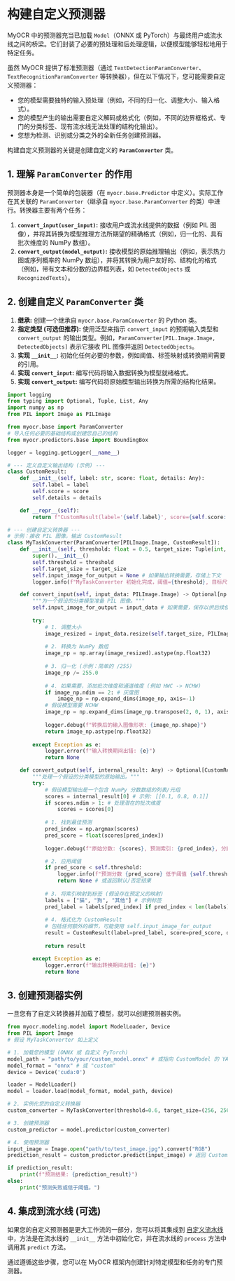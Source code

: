 # 构建自定义预测器

MyOCR 中的预测器充当已加载 `Model`（ONNX 或 PyTorch）与最终用户或流水线之间的桥梁。它们封装了必要的预处理和后处理逻辑，以便模型能够轻松地用于特定任务。

虽然 MyOCR 提供了标准预测器（通过 `TextDetectionParamConverter`、`TextRecognitionParamConverter` 等转换器），但在以下情况下，您可能需要自定义预测器：

*   您的模型需要独特的输入预处理（例如，不同的归一化、调整大小、输入格式）。
*   您的模型产生的输出需要自定义解码或格式化（例如，不同的边界框格式、专门的分类标签、现有流水线无法处理的结构化输出）。
*   您想为检测、识别或分类之外的全新任务创建预测器。

构建自定义预测器的关键是创建自定义的 **`ParamConverter`** 类。

## 1. 理解 `ParamConverter` 的作用

预测器本身是一个简单的包装器（在 `myocr.base.Predictor` 中定义）。实际工作在其关联的 `ParamConverter`（继承自 `myocr.base.ParamConverter` 的类）中进行。转换器主要有两个任务：

1.  **`convert_input(user_input)`:** 接收用户或流水线提供的数据（例如 PIL 图像），并将其转换为模型推理方法所期望的精确格式（例如，归一化的、具有批次维度的 NumPy 数组）。
2.  **`convert_output(model_output)`:** 接收模型的原始推理输出（例如，表示热力图或序列概率的 NumPy 数组），并将其转换为用户友好的、结构化的格式（例如，带有文本和分数的边界框列表，如 `DetectedObjects` 或 `RecognizedTexts`）。

## 2. 创建自定义 `ParamConverter` 类

1.  **继承:** 创建一个继承自 `myocr.base.ParamConverter` 的 Python 类。
2.  **指定类型 (可选但推荐):** 使用泛型来指示 `convert_input` 的预期输入类型和 `convert_output` 的输出类型。例如，`ParamConverter[PIL.Image.Image, DetectedObjects]` 表示它接收 PIL 图像并返回 `DetectedObjects`。
3.  **实现 `__init__`:** 初始化任何必要的参数，例如阈值、标签映射或转换期间需要的引用。
4.  **实现 `convert_input`:** 编写代码将输入数据转换为模型就绪格式。
5.  **实现 `convert_output`:** 编写代码将原始模型输出转换为所需的结构化结果。

```python
import logging
from typing import Optional, Tuple, List, Any
import numpy as np
from PIL import Image as PILImage

from myocr.base import ParamConverter
# 导入任何必要的基础结构或创建您自己的结构
from myocr.predictors.base import BoundingBox 

logger = logging.getLogger(__name__)

# --- 定义自定义输出结构 (示例) ---
class CustomResult:
    def __init__(self, label: str, score: float, details: Any):
        self.label = label
        self.score = score
        self.details = details

    def __repr__(self):
        return f"CustomResult(label='{self.label}', score={self.score:.4f}, details={self.details})"

# --- 创建自定义转换器 ---
# 示例：接收 PIL 图像，输出 CustomResult
class MyTaskConverter(ParamConverter[PILImage.Image, CustomResult]):
    def __init__(self, threshold: float = 0.5, target_size: Tuple[int, int] = (224, 224)):
        super().__init__()
        self.threshold = threshold
        self.target_size = target_size
        self.input_image_for_output = None # 如果输出转换需要，存储上下文
        logger.info(f"MyTaskConverter 初始化完成，阈值={threshold}, 目标尺寸={target_size}")

    def convert_input(self, input_data: PILImage.Image) -> Optional[np.ndarray]:
        """为一个假设的分类模型准备 PIL 图像。"""
        self.input_image_for_output = input_data # 如果需要，保存以供后续使用
        
        try:
            # 1. 调整大小
            image_resized = input_data.resize(self.target_size, PILImage.Resampling.BILINEAR)
            
            # 2. 转换为 NumPy 数组
            image_np = np.array(image_resized).astype(np.float32)
            
            # 3. 归一化 (示例：简单的 /255)
            image_np /= 255.0
            
            # 4. 如果需要，添加批次维度和通道维度 (例如 HWC -> NCHW)
            if image_np.ndim == 2: # 灰度图
                image_np = np.expand_dims(image_np, axis=-1)
            # 假设模型需要 NCHW
            image_np = np.expand_dims(image_np.transpose(2, 0, 1), axis=0) 
            
            logger.debug(f"转换后的输入图像形状: {image_np.shape}")
            return image_np.astype(np.float32)
            
        except Exception as e:
            logger.error(f"输入转换期间出错: {e}")
            return None

    def convert_output(self, internal_result: Any) -> Optional[CustomResult]:
        """处理一个假设的分类模型的原始输出。"""
        try:
            # 假设模型输出是一个包含 NumPy 分数数组的列表/元组
            scores = internal_result[0] # 示例: [[0.1, 0.8, 0.1]]
            if scores.ndim > 1: # 处理潜在的批次维度
                scores = scores[0]
                
            # 1. 找到最佳预测
            pred_index = np.argmax(scores)
            pred_score = float(scores[pred_index])
            
            logger.debug(f"原始分数: {scores}, 预测索引: {pred_index}, 分数: {pred_score}")

            # 2. 应用阈值
            if pred_score < self.threshold:
                logger.info(f"预测分数 {pred_score} 低于阈值 {self.threshold}")
                return None # 或返回默认/否定结果
                
            # 3. 将索引映射到标签 (假设存在预定义的映射)
            labels = ["猫", "狗", "其他"] # 示例标签
            pred_label = labels[pred_index] if pred_index < len(labels) else "未知"
            
            # 4. 格式化为 CustomResult
            # 包括任何额外的细节，可能使用 self.input_image_for_output
            result = CustomResult(label=pred_label, score=pred_score, details={"原始尺寸": self.input_image_for_output.size})
            
            return result

        except Exception as e:
            logger.error(f"输出转换期间出错: {e}")
            return None
```

## 3. 创建预测器实例

一旦您有了自定义转换器并加载了模型，就可以创建预测器实例。

```python
from myocr.modeling.model import ModelLoader, Device
from PIL import Image
# 假设 MyTaskConverter 如上定义

# 1. 加载您的模型 (ONNX 或 自定义 PyTorch)
model_path = "path/to/your/custom_model.onnx" # 或指向 CustomModel 的 YAML 路径
model_format = "onnx" # 或 "custom"
device = Device('cuda:0')

loader = ModelLoader()
model = loader.load(model_format, model_path, device)

# 2. 实例化您的自定义转换器
custom_converter = MyTaskConverter(threshold=0.6, target_size=(256, 256)) # 如果需要，使用自定义参数

# 3. 创建预测器
custom_predictor = model.predictor(custom_converter)

# 4. 使用预测器
input_image = Image.open("path/to/test_image.jpg").convert("RGB")
prediction_result = custom_predictor.predict(input_image) # 返回 CustomResult 或 None

if prediction_result:
    print(f"预测结果: {prediction_result}")
else:
    print("预测失败或低于阈值。")
```

## 4. 集成到流水线 (可选)

如果您的自定义预测器是更大工作流的一部分，您可以将其集成到 [自定义流水线](./../pipelines/build-pipeline.md) 中，方法是在流水线的 `__init__` 方法中初始化它，并在流水线的 `process` 方法中调用其 `predict` 方法。

通过遵循这些步骤，您可以在 MyOCR 框架内创建针对特定模型和任务的专门预测器。 